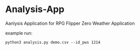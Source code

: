# Analysis-App

Aanlysis Application for RPG Flipper Zero Weather Application

example run:

`python3 analysis.py demo.csv --id_pws 1214`
